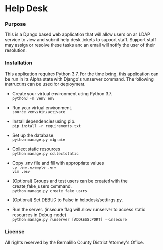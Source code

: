 # Help Desk

### Purpose
This is a Django based web application that will allow users on an LDAP service to view and submit help desk tickets to support staff. Support staff may assign or resolve these tasks and an email will notify the user of their resolution. 

### Installation
This application requires Python 3.7. For the time being, this application can be run in its Alpha state with Django's runserver command. The following instructins can be used for deployment.

 * Create your virtual environment using Python 3.7.  
 `python3 -m venv env`  

 * Run your virtual environment.  
 `source venv/bin/activate`

 * Install dependencies using pip.  
 `pip install -r requirements.txt`

 * Set up the database.  
 `python manage.py migrate`

 * Collect static resources  
 `python manage.py collectstatic`

 * Copy .env file and fill with appropriate values  
 `cp .env.example .env`  
 `vim .env`

 * (Optional) Groups and test users can be created with the create_fake_users command.  
 `python manage.py create_fake_users`

 * (Optional) Set DEBUG to False in helpdesk/settings.py.

 * Run the server. (insecure flag will allow runserver to access static resources in Debug mode)  
 `python manage.py runserver [ADDRESS:PORT] --insecure`

### License
All rights reserved by the Bernalillo County District Attorney's Office.
